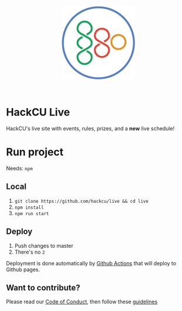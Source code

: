 <br>
<p align="center">
  <img alt="HackCU IV" src="https://raw.githubusercontent.com/HackCU/HackCU/master/assets/images/hackcu2020logo.png" width="200"/>
</p>
<br>

# HackCU Live

HackCU's live site with events, rules, prizes, and a **new** live schedule!

# Run project

Needs: `npm`

## Local

1. `git clone https://github.com/hackcu/live && cd live`
2. `npm install`
3. `npm run start`

## Deploy

1. Push changes to master
2. There's no `2`

Deployment is done automatically by [Github Actions](https://github.com/HackCU/live/actions?query=workflow%3AMasterDeployCI) that will deploy to Github pages.

## Want to contribute?

Please read our [Code of Conduct](.github/CODE_OF_CONDUCT.md), then follow these [guidelines](.github/CONTRIBUTING.md)
